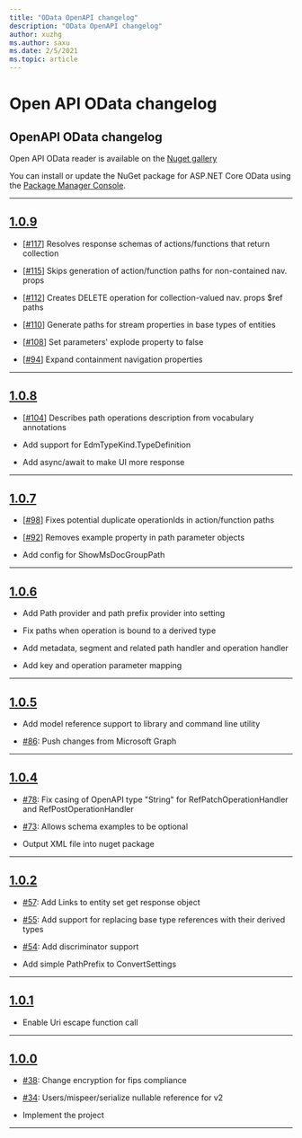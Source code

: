 ```yaml
---
title: "OData OpenAPI changelog"
description: "OData OpenAPI changelog"
author: xuzhg
ms.author: saxu
ms.date: 2/5/2021
ms.topic: article
---
```


# Open API  OData changelog

## OpenAPI OData changelog

Open API OData reader is available on the [Nuget gallery](https://www.nuget.org/packages/Microsoft.OpenApi.OData)

You can install or update the NuGet package for ASP.NET Core OData using the [Package Manager Console](https://docs.nuget.org/docs/start-here/using-the-package-manager-console).

---

## [1.0.9](https://www.nuget.org/packages/Microsoft.OpenApi.OData/1.0.9)
 
 * [[#117](https://github.com/microsoft/OpenAPI.NET.OData/pull/117)] Resolves response schemas of actions/functions that return collection
 
 * [[#115](https://github.com/microsoft/OpenAPI.NET.OData/pull/115)] Skips generation of action/function paths for non-contained nav. props

 * [[#112](https://github.com/microsoft/OpenAPI.NET.OData/pull/112)] Creates DELETE operation for collection-valued nav. props $ref paths

 * [[#110](https://github.com/microsoft/OpenAPI.NET.OData/pull/110)] Generate paths for stream properties in base types of entities

 * [[#108](https://github.com/microsoft/OpenAPI.NET.OData/pull/108)] Set parameters' explode property to false
 
 * [[#94](https://github.com/microsoft/OpenAPI.NET.OData/pull/94)] Expand containment navigation properties
 
---

## [1.0.8](https://www.nuget.org/packages/Microsoft.OpenApi.OData/1.0.8)
 
 * [[#104](https://github.com/microsoft/OpenAPI.NET.OData/pull/104)] Describes path operations description from vocabulary annotations
  
 * Add support for EdmTypeKind.TypeDefinition

 * Add async/await to make UI more response

---

## [1.0.7](https://www.nuget.org/packages/Microsoft.OpenApi.OData/1.0.7)

 * [[#98](https://github.com/microsoft/OpenAPI.NET.OData/pull/98)] Fixes potential duplicate operationIds in action/function paths
 
 * [[#92](https://github.com/microsoft/OpenAPI.NET.OData/pull/92)] Removes example property in path parameter objects
 
 * Add config for ShowMsDocGroupPath
 
 ---
 
## [1.0.6](https://www.nuget.org/packages/Microsoft.OpenApi.OData/1.0.6)

 * Add Path provider and path prefix provider into setting
 
 * Fix paths when operation is bound to a derived type
 
 * Add metadata, segment and related path handler and operation handler
 
 * Add key and operation parameter mapping
 
 ---

## [1.0.5](https://www.nuget.org/packages/Microsoft.OpenApi.OData/1.0.5)

 * Add model reference support to library and command line utility
 
 * [#86](https://github.com/microsoft/OpenAPI.NET.OData/pull/86): Push changes from Microsoft Graph
 
---

## [1.0.4](https://www.nuget.org/packages/Microsoft.OpenApi.OData/1.0.4)

 * [#78](https://github.com/microsoft/OpenAPI.NET.OData/pull/78): Fix casing of OpenAPI type "String" for RefPatchOperationHandler and RefPostOperationHandler 

 * [#73](https://github.com/microsoft/OpenAPI.NET.OData/pull/73): Allows schema examples to be optional

 * Output XML file into nuget package

 ---

## [1.0.2](https://www.nuget.org/packages/Microsoft.OpenApi.OData/1.0.2)

  * [#57](https://github.com/microsoft/OpenAPI.NET.OData/pull/57): Add Links to entity set get response object

  * [#55](https://github.com/microsoft/OpenAPI.NET.OData/pull/55): Add support for replacing base type references with their derived types

  * [#54](https://github.com/microsoft/OpenAPI.NET.OData/pull/54): Add discriminator support

  * Add simple PathPrefix to ConvertSettings

---

## [1.0.1](https://www.nuget.org/packages/Microsoft.OpenApi.OData/1.0.1)

* Enable Uri escape function call

---

## [1.0.0](https://www.nuget.org/packages/Microsoft.OpenApi.OData/1.0.0)

  * [#38](https://github.com/microsoft/OpenAPI.NET.OData/pull/38): Change encryption for fips compliance

  * [#34](https://github.com/microsoft/OpenAPI.NET.OData/pull/34): Users/mispeer/serialize nullable reference for v2

 * Implement the project

 --- 
